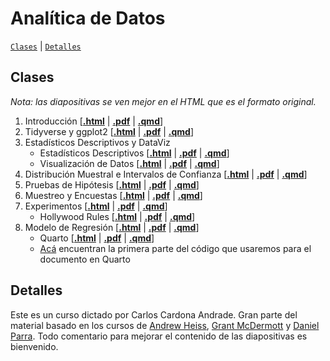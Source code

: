 # Analítica de Datos

[`Clases`](#clases) | [`Detalles`](#detalles) 

## Clases

*Nota: las diapositivas se ven mejor en el HTML que es el formato original.*

1. Introducción \[[**.html**](https://rawcdn.githack.com/ccardonaandrade/analisis_de_datos/e3d104a4ab95d1579d72ffd238dabd101cda8cb5/clase1/clase1.html) | [**.pdf**](https://rawcdn.githack.com/ccardonaandrade/analisis_de_datos/e3d104a4ab95d1579d72ffd238dabd101cda8cb5/clase1/clase1.pdf) | [**.qmd**](https://rawcdn.githack.com/ccardonaandrade/analisis_de_datos/e3d104a4ab95d1579d72ffd238dabd101cda8cb5/clase1/clase1.qmd)\]
2. Tidyverse y ggplot2 \[[**.html**](https://rawcdn.githack.com/ccardonaandrade/analisis_de_datos/ba5fb0e09a0a8789a19750ec393be9850877e687/clase2/tidyverse_ggplot.html) | [**.pdf**](https://rawcdn.githack.com/ccardonaandrade/analisis_de_datos/ba5fb0e09a0a8789a19750ec393be9850877e687/clase2/tidyverse_ggplot.pdf) | [**.qmd**](https://rawcdn.githack.com/ccardonaandrade/analisis_de_datos/ba5fb0e09a0a8789a19750ec393be9850877e687/clase2/tidyverse_ggplot.qmd)\]
3. Estadísticos Descriptivos y DataViz
   - Estadísticos Descriptivos \[[**.html**](https://rawcdn.githack.com/ccardonaandrade/analisis_de_datos/430aeac90128639206a80917fc5fc91407218ee2/clase3/est_descrip.html) | [**.pdf**](https://rawcdn.githack.com/ccardonaandrade/analisis_de_datos/430aeac90128639206a80917fc5fc91407218ee2/clase3/est_descrip.pdf) | [**.qmd**](https://rawcdn.githack.com/ccardonaandrade/analisis_de_datos/430aeac90128639206a80917fc5fc91407218ee2/clase3/est_descrip.qmd)\]
   - Visualización de Datos \[[**.html**](https://rawcdn.githack.com/ccardonaandrade/analisis_de_datos/7e8694cd05ddd42f09dcd0d4f2712ff558b57a30/clase3/data_viz.html) | [**.pdf**](https://rawcdn.githack.com/ccardonaandrade/analisis_de_datos/7e8694cd05ddd42f09dcd0d4f2712ff558b57a30/clase3/data_viz.pdf) | [**.qmd**](https://rawcdn.githack.com/ccardonaandrade/analisis_de_datos/7e8694cd05ddd42f09dcd0d4f2712ff558b57a30/clase3/data_viz.qmd)\]
4. Distribución Muestral e Intervalos de Confianza \[[**.html**](https://rawcdn.githack.com/ccardonaandrade/analisis_de_datos/933b4427c029239a0f957dcc740c4299c772a0b3/clase4/prob_zscore.html) | [**.pdf**](https://rawcdn.githack.com/ccardonaandrade/analisis_de_datos/ea439fdb2c4362b95e0c74467212997d4e1f26fa/clase4/prob_zscore.pdf) | [**.qmd**](https://rawcdn.githack.com/ccardonaandrade/analisis_de_datos/933b4427c029239a0f957dcc740c4299c772a0b3/clase4/prob_zscore.qmd)\]
5. Pruebas de Hipótesis \[[**.html**](https://rawcdn.githack.com/ccardonaandrade/analisis_de_datos/6b258573fe35bcbc42f82897bd55a8d577d45a0b/clase5/hipotesis.html) | [**.pdf**](https://rawcdn.githack.com/ccardonaandrade/analisis_de_datos/6b258573fe35bcbc42f82897bd55a8d577d45a0b/clase5/hipotesis.pdf) | [**.qmd**](https://rawcdn.githack.com/ccardonaandrade/analisis_de_datos/6b258573fe35bcbc42f82897bd55a8d577d45a0b/clase5/hipotesis.qmd)\]
6. Muestreo y Encuestas \[[**.html**]( https://rawcdn.githack.com/ccardonaandrade/analisis_de_datos/f8b0c85ba24479794239b4c89985a3cfd079c123/clase6/sampling.html) | [**.pdf**]( https://rawcdn.githack.com/ccardonaandrade/analisis_de_datos/a6d6eff48cb8fd260865fdbf5506baf7163e697c/clase6/sampling.pdf) | [**.qmd**]( https://rawcdn.githack.com/ccardonaandrade/analisis_de_datos/f8b0c85ba24479794239b4c89985a3cfd079c123/clase6/sampling.qmd)\]
7. Experimentos \[[**.html**](https://rawcdn.githack.com/ccardonaandrade/analisis_de_datos/fce7ab5e06e35c694d93a1a65ef2a55b5bc5bfae/clase7/experiments.html) | [**.pdf**](https://rawcdn.githack.com/ccardonaandrade/analisis_de_datos/fce7ab5e06e35c694d93a1a65ef2a55b5bc5bfae/clase7/experiments.pdf) | [**.qmd**](https://rawcdn.githack.com/ccardonaandrade/analisis_de_datos/fce7ab5e06e35c694d93a1a65ef2a55b5bc5bfae/clase7/experiments.qmd)\]
   - Hollywood Rules \[[**.html**](https://rawcdn.githack.com/ccardonaandrade/analisis_de_datos/50fefd0d6b88ff28c47662b80e7aa2a66c876d3b/hollywood_case/hollywood_case.html) | [**.pdf**](https://rawcdn.githack.com/ccardonaandrade/analisis_de_datos/ed65d7faa2c8e8e7c3907ea79598d5ba8d655210/hollywood_case/hollywood_case.pdf) | [**.qmd**](https://rawcdn.githack.com/ccardonaandrade/analisis_de_datos/ed65d7faa2c8e8e7c3907ea79598d5ba8d655210/hollywood_case/hollywood_case.qmd)\]
8. Modelo de Regresión \[[**.html**](https://rawcdn.githack.com/ccardonaandrade/analisis_de_datos/90a2a466878d230dee4c503a6b5f40df4baed186/clase8/regression.html) | [**.pdf**](https://rawcdn.githack.com/ccardonaandrade/analisis_de_datos/90a2a466878d230dee4c503a6b5f40df4baed186/clase8/regression.pdf) | [**.qmd**](https://rawcdn.githack.com/ccardonaandrade/analisis_de_datos/90a2a466878d230dee4c503a6b5f40df4baed186/clase8/regression.qmd)\]
   - Quarto \[[**.html**](https://rawcdn.githack.com/ccardonaandrade/analisis_de_datos/90a2a466878d230dee4c503a6b5f40df4baed186/quarto/quarto.html) | [**.pdf**](https://rawcdn.githack.com/ccardonaandrade/analisis_de_datos/90a2a466878d230dee4c503a6b5f40df4baed186/quarto/quarto.pdf) | [**.qmd**](https://rawcdn.githack.com/ccardonaandrade/analisis_de_datos/90a2a466878d230dee4c503a6b5f40df4baed186/quarto/quarto.qmd)\]
   - [Acá](https://rawcdn.githack.com/ccardonaandrade/analisis_de_datos/bf9e76636821f3071c8e33375f5d710e11c0de9e/quarto/script/nombre_apellido.qmd) encuentran la primera parte del código que usaremos para el documento en Quarto


## Detalles
Este es un curso dictado por Carlos Cardona Andrade. Gran parte del material basado en los cursos de [Andrew Heiss](https://evalsp24.classes.andrewheiss.com/), [Grant McDermott](https://github.com/uo-ec607/lectures) y [Daniel Parra](https://danielfparra.github.io/). Todo comentario para mejorar el contenido de las diapositivas es bienvenido.
